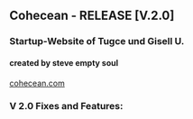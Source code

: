 ## Cohecean - RELEASE [V.2.0]
### Startup-Website of Tugce und Gisell U.
#### created by steve empty soul

[cohecean.com](https://www.cohecean.com)

### V 2.0 Fixes and Features:
